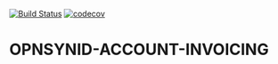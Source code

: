 [![Build Status](https://travis-ci.org/open-synergy/opnsynid-account-invoicing.svg?branch=8.0)](https://travis-ci.org/open-synergy/8.0)
[![codecov](https://codecov.io/gh/open-synergy/opnsynid-account-invoicing/branch/8.0}/graph/badge.svg)](https://codecov.io/gh/open-synergy/opensynid-account-invoicing)

# OPNSYNID-ACCOUNT-INVOICING
